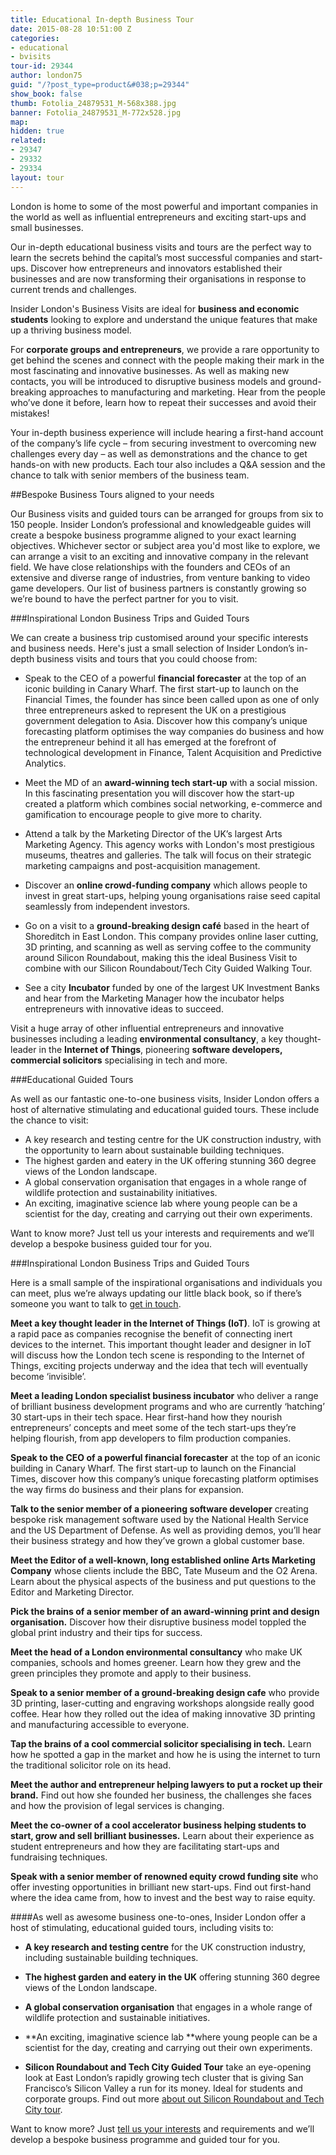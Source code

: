 ```yaml
---
title: Educational In-depth Business Tour
date: 2015-08-28 10:51:00 Z
categories:
- educational
- bvisits
tour-id: 29344
author: london75
guid: "/?post_type=product&#038;p=29344"
show_book: false
thumb: Fotolia_24879531_M-568x388.jpg
banner: Fotolia_24879531_M-772x528.jpg
map: 
hidden: true
related:
- 29347
- 29332
- 29334
layout: tour
---
```


<p class="lede">London is home to some of the most powerful and important companies in the world as well as influential entrepreneurs and exciting start-ups and small businesses.</p>

Our in-depth educational business visits and tours are the perfect way to learn the secrets behind the capital’s most successful companies and start-ups. Discover how entrepreneurs and innovators established their businesses and are now transforming their organisations in response to current trends and challenges.

Insider London's Business Visits are ideal for **business and economic students** looking to explore and understand the unique features that make up a thriving business model.

For **corporate groups and entrepreneurs**, we provide a rare opportunity to get behind the scenes and connect with the people making their mark in the most fascinating and innovative businesses. As well as making new contacts, you will be introduced to disruptive business models and ground-breaking approaches to manufacturing and marketing. Hear from the people who’ve done it before, learn how to repeat their successes and avoid their mistakes!

Your in-depth business experience will include hearing a first-hand account of the company’s life cycle – from securing investment to overcoming new challenges every day – as well as demonstrations and the chance to get hands-on with new products. Each tour also includes a Q&A session and the chance to talk with senior members of the business team.

##Bespoke Business Tours aligned to your needs

Our Business visits and guided tours can be arranged for groups from six to 150 people. Insider London’s professional and knowledgeable guides will create a bespoke business programme aligned to your exact learning objectives. Whichever sector or subject area you'd most like to explore, we can arrange a visit to an exciting and innovative company in the relevant field. We have close relationships with the founders and CEOs of an extensive and diverse range of industries, from venture banking to video game developers. Our list of business partners is constantly growing so we’re bound to have the perfect partner for you to visit.


###Inspirational London Business Trips and Guided Tours

We can create a business trip customised around your specific interests and business needs. Here's just a small selection of Insider London’s in-depth business visits and tours that you could choose from:

- Speak to the CEO of a powerful **financial forecaster** at the top of an iconic building in Canary Wharf. The first start-up to launch on the Financial Times, the founder has since been called upon as one of only three entrepreneurs asked to represent the UK on a prestigious government delegation to Asia. Discover how this company’s unique forecasting platform optimises the way companies do business and how the entrepreneur behind it all has emerged at the forefront of technological development in Finance, Talent Acquisition and Predictive Analytics.

- Meet the MD of an **award-winning tech start-up** with a social mission. In this fascinating presentation you will discover how the start-up created a platform which combines social networking, e-commerce and gamification to encourage people to give more to charity.

- Attend a talk by the Marketing Director of the UK’s largest Arts Marketing Agency. This agency works with London's most prestigious museums, theatres and galleries. The talk will focus on their strategic marketing campaigns and post-acquisition management.

- Discover an **online crowd-funding company** which allows people to invest in great start-ups, helping young organisations raise seed capital seamlessly from independent investors.

- Go on a visit to a **ground-breaking design café** based in the heart of Shoreditch in East London. This company provides online laser cutting, 3D printing, and scanning as well as serving coffee to the community around Silicon Roundabout, making this the ideal Business Visit to combine with our Silicon Roundabout/Tech City Guided Walking Tour.

- See a city **Incubator** funded by one of the largest UK Investment Banks and hear from the Marketing Manager how the incubator helps entrepreneurs with innovative ideas to succeed.

Visit a huge array of other influential entrepreneurs and innovative businesses including a leading **environmental consultancy**, a key thought-leader in the **Internet of Things**, pioneering **software developers, commercial solicitors** specialising in tech and more.

###Educational Guided Tours

As well as our fantastic one-to-one business visits, Insider London offers a host of alternative stimulating and educational guided tours. These include the chance to visit:

- A key research and testing centre for the UK construction industry, with the opportunity to learn about sustainable building techniques.
- The highest garden and eatery in the UK offering stunning 360 degree views of the London landscape.
- A global conservation organisation that engages in a whole range of wildlife protection and sustainability initiatives.
- An exciting, imaginative science lab where young people can be a scientist for the day, creating and carrying out their own experiments.

Want to know more? Just tell us your interests and requirements and we’ll develop a bespoke business guided tour for you.

###Inspirational London Business Trips and Guided Tours

Here is a small sample of the inspirational organisations and individuals you can meet, plus we’re always updating our little black book, so if there’s someone you want to talk to [get in touch](mailto:contact@insider-london.co.uk).

**Meet a key thought leader in the Internet of Things (IoT)**. IoT is growing at a rapid pace as companies recognise the benefit of connecting inert devices to the internet. This important thought leader and designer in IoT will discuss how the London tech scene is responding to the Internet of Things, exciting projects underway and the idea that tech will eventually become ‘invisible’.

**Meet a leading London specialist business incubator** who deliver a range of brilliant business development programs and who are currently ‘hatching’ 30 start-ups in their tech space. Hear first-hand how they nourish entrepreneurs’ concepts and meet some of the tech start-ups they’re helping flourish, from app developers to film production companies.

**Speak to the CEO of a powerful financial forecaster** at the top of an iconic building in Canary Wharf. The first start-up to launch on the Financial Times, discover how this company’s unique forecasting platform optimises the way firms do business and their plans for expansion.

**Talk to the senior member of a pioneering software developer** creating bespoke risk management software used by the National Health Service and the US Department of Defense. As well as providing demos, you’ll hear their business strategy and how they’ve grown a global customer base.

**Meet the Editor of a well-known, long established online Arts Marketing Company** whose clients include the BBC, Tate Museum and the O2 Arena. Learn about the physical aspects of the business and put questions to the Editor and Marketing Director.

**Pick the brains of a senior member of an award-winning print and design organisation.** Discover how their disruptive business model toppled the global print industry and their tips for success.

**Meet the head of a London environmental consultancy** who make UK companies, schools and homes greener. Learn how they grew and the green principles they promote and apply to their business.

**Speak to a senior member of a ground-breaking design cafe** who provide 3D printing, laser-cutting and engraving workshops alongside really good coffee. Hear how they rolled out the idea of making innovative 3D printing and manufacturing accessible to everyone.

**Tap the brains of a cool commercial solicitor specialising in tech.** Learn how he spotted a gap in the market and how he is using the internet to turn the traditional solicitor role on its head.

**Meet the author and entrepreneur helping lawyers to put a rocket up their brand.**
Find out how she founded her business, the challenges she faces and how the provision of legal services is changing.

**Meet the co-owner of a cool accelerator business helping students to start, grow and sell brilliant businesses.** Learn about their experience as student entrepreneurs and how they are facilitating start-ups and fundraising techniques.

**Speak with a senior member of renowned equity crowd funding site** who offer investing opportunities in brilliant new start-ups. Find out first-hand where the idea came from, how to invest and the best way to raise equity.

####As well as awesome business one-to-ones, Insider London offer a host of stimulating, educational guided tours, including visits to:


- **A key research and testing centre** for the UK construction industry, including sustainable building techniques.

- **The highest garden and eatery in the UK** offering stunning 360 degree views of the London landscape.

- **A global conservation organisation** that engages in a whole range of wildlife protection and sustainable initiatives.

- **An exciting, imaginative science lab **where young people can be a scientist for the day, creating and carrying out their own experiments.

- **Silicon Roundabout and Tech City Guided Tour** take an eye-opening look at East London’s rapidly growing tech cluster that is giving San Francisco’s Silicon Valley a run for its money. Ideal for students and corporate groups. Find out more [about out Silicon Roundabout and Tech City tour](/product/silicon-roundabout-and-tech-city/).

Want to know more? Just [tell us your interests](/contact-us/) and requirements and we’ll develop a bespoke business programme and guided tour for you.
